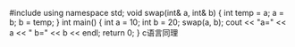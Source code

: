 #include<iostream>
using namespace std;
void swap(int& a, int& b)
{
	int temp = a;
	a = b;
	b = temp;
}
int main()
{
	int a = 10;
	int b = 20;
	swap(a, b);
	cout << "a=" << a << " b=" << b << endl;
	return 0;
}
c语言同理
